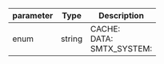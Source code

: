 | parameter | Type | Description |
| ----------- | ----------- |----------- |
| enum  |  string  | CACHE: <br/>DATA: <br/>SMTX_SYSTEM:    |